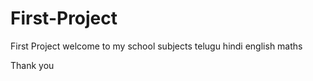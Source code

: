 # First-Project
First Project
welcome to my school
subjects
telugu
hindi
english
maths




Thank you
